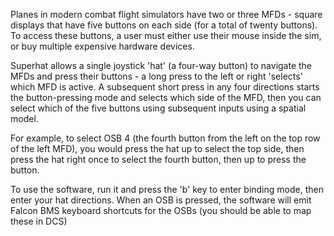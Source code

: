 Planes in modern combat flight simulators have two or three MFDs - square displays that have five buttons on each side (for a total of twenty buttons). To access these buttons, a user must either use their mouse inside the sim, or buy multiple expensive hardware devices.

Superhat allows a single joystick 'hat' (a four-way button) to navigate the MFDs and press their buttons - a long press to the left or right 'selects' which MFD is active. A subsequent short press in any four directions starts the button-pressing mode and selects which side of the MFD, then you can select which of the five buttons using subsequent inputs using a spatial model.

For example, to select OSB 4 (the fourth button from the left on the top row of the left MFD), you would press the hat up to select the top side, then press the hat right once to select the fourth button, then up to press the button.

To use the software, run it and press the 'b' key to enter binding mode, then enter your hat directions. When an OSB is pressed, the software will emit Falcon BMS keyboard shortcuts for the OSBs (you should be able to map these in DCS)
